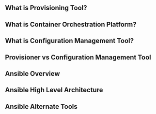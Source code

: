 ## What is Provisioning Tool?

## What is Container Orchestration Platform?

## What is Configuration Management Tool?

## Provisioner vs Configuration Management Tool

## Ansible Overview

## Ansible High Level Architecture

## Ansible Alternate Tools
